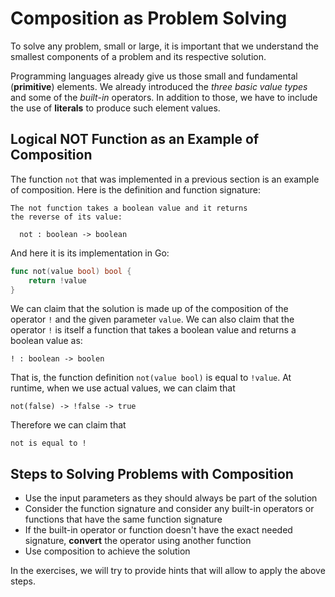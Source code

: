 
# Composition as Problem Solving

To solve any problem, small or large, it is important that we understand the smallest components of a problem and its 
respective solution.

Programming languages already give us those small and fundamental (**primitive**) elements.  We already introduced the *three
basic value types* and some of the *built-in* operators.  In addition to those, we have to include the use of **literals** to 
produce such element values.

## Logical NOT Function as an Example of Composition
The function `not` that was implemented in a previous section is an example of composition.  Here is the definition and 
function signature:

```
The not function takes a boolean value and it returns
the reverse of its value:

  not : boolean -> boolean
```
And here it is its implementation in Go:

```go
func not(value bool) bool {
    return !value
}
```

We can claim that the solution is made up of the composition of the operator `!` and the given parameter `value`.  We can also
claim that the operator `!` is itself a function that takes a boolean value and returns a boolean value as:

```
! : boolean -> boolen
```

That is, the function definition `not(value bool)` is equal to `!value`.  At runtime, when we use actual values, we can claim 
that

```
not(false) -> !false -> true
```

Therefore we can claim that 

```
not is equal to !
```

## Steps to Solving Problems with Composition

* Use the input parameters as they should always be part of the solution
* Consider the function signature and consider any built-in operators or functions that have the same function signature
* If the built-in operator or function doesn't have the exact needed signature, **convert** the operator using another function
* Use composition to achieve the solution

In the exercises, we will try to provide hints that will allow to apply the above steps.
